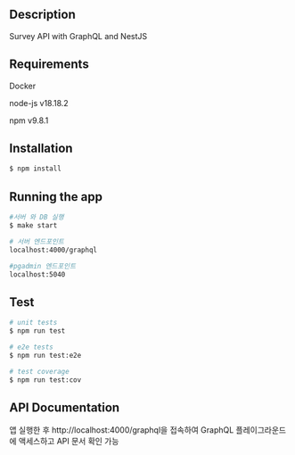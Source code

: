 ## Description

Survey API with GraphQL and NestJS

## Requirements

Docker

node-js v18.18.2

npm v9.8.1

## Installation

```bash
$ npm install
```

## Running the app

```bash
#서버 와 DB 실행
$ make start

# 서버 엔드포인트
localhost:4000/graphql

#pgadmin 엔드포인트
localhost:5040
```

## Test

```bash
# unit tests
$ npm run test

# e2e tests
$ npm run test:e2e

# test coverage
$ npm run test:cov
```

## API Documentation

앱 실행한 후 http://localhost:4000/graphql을 접속하여 GraphQL 플레이그라운드에 액세스하고 API 문서 확인 가능
